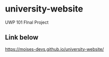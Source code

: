 # university-website
UWP 101 FInal Project

## Link below

https://moises-devs.github.io/university-website/
